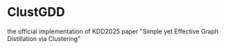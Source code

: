 # ClustGDD
the official implementation of KDD2025 paper "Simple yet Effective Graph Distillation via Clustering"
